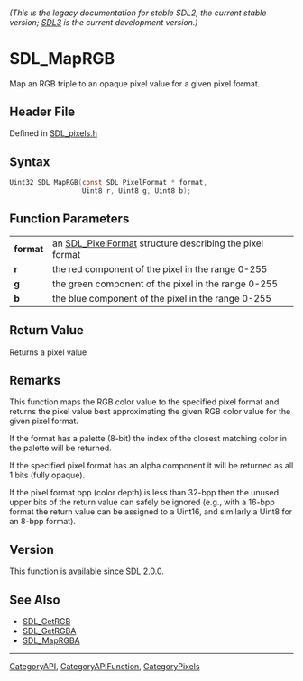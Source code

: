 ###### (This is the legacy documentation for stable SDL2, the current stable version; [SDL3](https://wiki.libsdl.org/SDL3/) is the current development version.)
# SDL_MapRGB

Map an RGB triple to an opaque pixel value for a given pixel format.

## Header File

Defined in [SDL_pixels.h](https://github.com/libsdl-org/SDL/blob/SDL2/include/SDL_pixels.h)

## Syntax

```c
Uint32 SDL_MapRGB(const SDL_PixelFormat * format,
                  Uint8 r, Uint8 g, Uint8 b);

```

## Function Parameters

|                |                                                                             |
| -------------- | --------------------------------------------------------------------------- |
| **format**     | an [SDL_PixelFormat](SDL_PixelFormat) structure describing the pixel format |
| **r**          | the red component of the pixel in the range 0-255                           |
| **g**          | the green component of the pixel in the range 0-255                         |
| **b**          | the blue component of the pixel in the range 0-255                          |

## Return Value

Returns a pixel value

## Remarks

This function maps the RGB color value to the specified pixel format and
returns the pixel value best approximating the given RGB color value for
the given pixel format.

If the format has a palette (8-bit) the index of the closest matching color
in the palette will be returned.

If the specified pixel format has an alpha component it will be returned as
all 1 bits (fully opaque).

If the pixel format bpp (color depth) is less than 32-bpp then the unused
upper bits of the return value can safely be ignored (e.g., with a 16-bpp
format the return value can be assigned to a Uint16, and similarly a Uint8
for an 8-bpp format).

## Version

This function is available since SDL 2.0.0.

## See Also

- [SDL_GetRGB](SDL_GetRGB)
- [SDL_GetRGBA](SDL_GetRGBA)
- [SDL_MapRGBA](SDL_MapRGBA)

----
[CategoryAPI](CategoryAPI), [CategoryAPIFunction](CategoryAPIFunction), [CategoryPixels](CategoryPixels)


